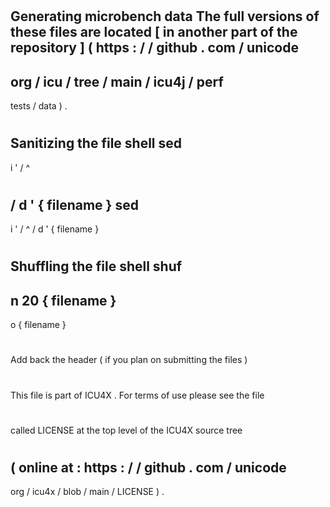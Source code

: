 #
Generating
microbench
data
The
full
versions
of
these
files
are
located
[
in
another
part
of
the
repository
]
(
https
:
/
/
github
.
com
/
unicode
-
org
/
icu
/
tree
/
main
/
icu4j
/
perf
-
tests
/
data
)
.
#
#
Sanitizing
the
file
shell
sed
-
i
'
/
^
#
/
d
'
{
filename
}
sed
-
i
'
/
^
/
d
'
{
filename
}
#
#
Shuffling
the
file
shell
shuf
-
n
20
{
filename
}
-
o
{
filename
}
#
#
Add
back
the
header
(
if
you
plan
on
submitting
the
files
)
#
This
file
is
part
of
ICU4X
.
For
terms
of
use
please
see
the
file
#
called
LICENSE
at
the
top
level
of
the
ICU4X
source
tree
#
(
online
at
:
https
:
/
/
github
.
com
/
unicode
-
org
/
icu4x
/
blob
/
main
/
LICENSE
)
.
